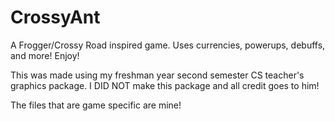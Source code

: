 # CrossyAnt
A Frogger/Crossy Road inspired game. Uses currencies, powerups, debuffs, and more! Enjoy!

This was made using my freshman year second semester CS teacher's graphics package. I DID NOT make this package and all credit goes to him!

The files that are game specific are mine!
